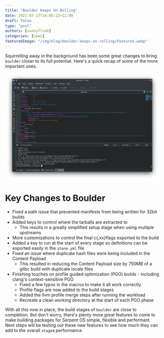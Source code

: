 ```yaml
---
title: "Boulder Keeps On Rolling"
date: 2021-07-27T16:05:23+11:00
draft: false
type: "post"
authors: [sunnyflunk]
categories: [news]
featuredImage: "/img/blog/boulder-keeps-on-rolling/Featured.webp"
---
```


Squirrelling away in the background has been some great changes to bring `boulder` closer to its full potential. Here's
a quick recap of some of the more important ones.

<!--more-->

![Boulder hard at work](../../static/img/blog/boulder-keeps-on-rolling/Featured.webp)

# Key Changes to Boulder

 - Fixed a path issue that prevented manifests from being written for 32bit builds
 - Added keys to control where the tarballs are extracted to
   - This results in a greatly simplified setup stage when using multiple upstreams
 - More customizations to control the final c{,xx}flags exported to the build
 - Added a key to run at the start of every stage so definitions can be exported easily in the `stone.yml` file
 - Fixed an issue where duplicate hash files were being included in the Content Payload
   - This resulted in reducing the Content Payload size by 750MB of a glibc build with duplicate locale files
 - Finishing touches on profile guided optimization (PGO) builds - including clang's context-sensitive PGO
   - Fixed a few typos in the macros to make it all work correctly
   - Profile flags are now added to the build stages
   - Added the llvm profile merge steps after running the workload
   - Recreate a clean working directory at the start of each PGO phase

With all this now in place, the build stages of `boulder` are close to completion. But don't worry, there's plenty more
great features to come to make building packages for Serpent OS simple, flexible and performant. Next steps will be testing
out these new features to see how much they can add to the overall `stage4` performance.

